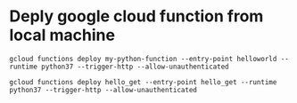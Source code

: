 # Deply google cloud function from local machine

```
gcloud functions deploy my-python-function --entry-point helloworld --runtime python37 --trigger-http --allow-unauthenticated
```

```
gcloud functions deploy hello_get --entry-point hello_get --runtime python37 --trigger-http --allow-unauthenticated
```